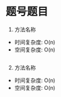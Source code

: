 # 题号题目

1. 方法名称

* 时间复杂度: O(n)
* 空间复杂度: O(n)

```js

```

2. 方法名称

* 时间复杂度: O(n)
* 空间复杂度: O(n)

```js

```